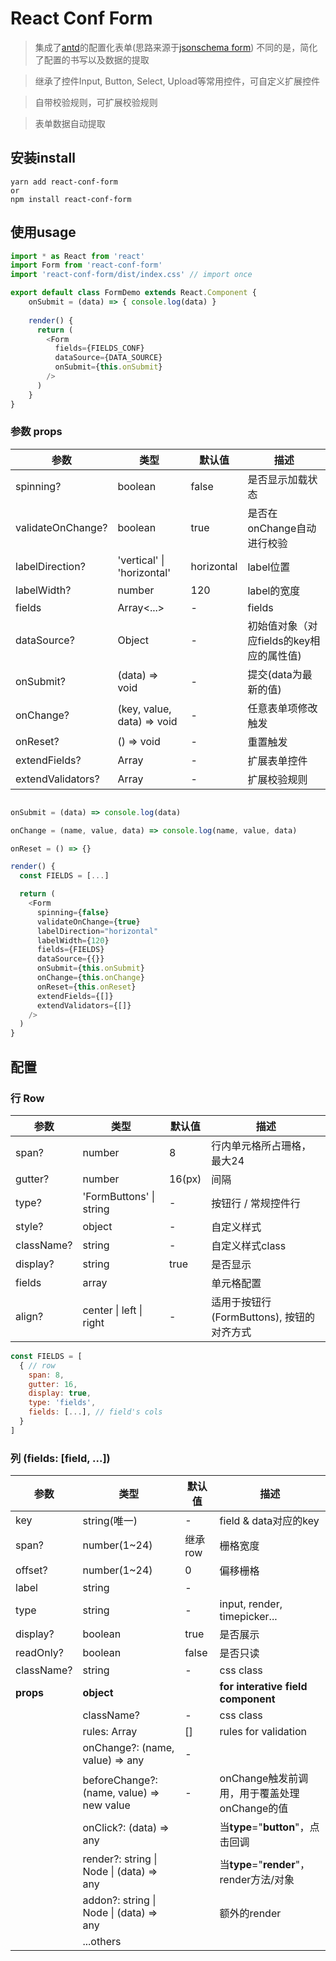 # React Conf Form

> 集成了[antd](https://ant.design/index-cn)的配置化表单(思路来源于[jsonschema form]( https://github.com/rjsf-team/react-jsonschema-form))
> 不同的是，简化了配置的书写以及数据的提取

> 继承了控件Input, Button, Select, Upload等常用控件，可自定义扩展控件

> 自带校验规则，可扩展校验规则

> 表单数据自动提取



## 安装install

```
yarn add react-conf-form 
or 
npm install react-conf-form
```



## 使用usage

```javascript
import * as React from 'react'
import Form from 'react-conf-form'
import 'react-conf-form/dist/index.css' // import once

export default class FormDemo extends React.Component {
    onSubmit = (data) => { console.log(data) }
    
    render() {
      return (
        <Form
          fields={FIELDS_CONF}
          dataSource={DATA_SOURCE}
          onSubmit={this.onSubmit}
        />
      )
    }
}
```



### 参数 props

| 参数              | 类型                        | 默认值         | 描述             |
| ----------------- | -------------------------- | ------------- | ----------------------- |
| spinning?         | boolean                    | false         | 是否显示加载状态          |
| validateOnChange? | boolean                    | true          | 是否在onChange自动进行校验 |
| labelDirection?   | 'vertical' \| 'horizontal' | horizontal    | label位置                |
| labelWidth?       | number                     | 120           | label的宽度              |
| fields            | Array<...>                 | -             | fields                  |
| dataSource?       | Object                     | -             | 初始值对象（对应fields的key相应的属性值) |
| onSubmit?         | (data) => void             | -             | 提交(data为最新的值)      |
| onChange?         | (key, value, data) => void | -             | 任意表单项修改触发              |
| onReset?          | () => void                 | -             | 重置触发                 |
| extendFields?     | Array<ExtendField>         | -             | 扩展表单控件              |
| extendValidators? | Array<ExtendValidator>     | -             | 扩展校验规则              |

```javascript

onSubmit = (data) => console.log(data)

onChange = (name, value, data) => console.log(name, value, data)

onReset = () => {}

render() {
  const FIELDS = [...]

  return (
    <Form
      spinning={false}
      validateOnChange={true}
      labelDirection="horizontal"
      labelWidth={120}
      fields={FIELDS}
      dataSource={{}}
      onSubmit={this.onSubmit}
      onChange={this.onChange}
      onReset={this.onReset}
      extendFields={[]}
      extendValidators={[]}
    />
  )
}
```

## 配置

### 行 Row

| 参数        | 类型                    | 默认值         | 描述              |
| ---------- | ----------------------- | ------------- | ------------------------ |
| span?      | number                  | 8             | 行内单元格所占珊格，最大24   |
| gutter?    | number                  | 16(px)        | 间隔                      |
| type?      | 'FormButtons' \| string | -             | 按钮行 / 常规控件行         |
| style?     | object                  | -             | 自定义样式                 |
| className? | string                  | -             | 自定义样式class           |
| display?   | string                  | true          | 是否显示                  |
| fields     | array                   |               | 单元格配置                |
| align?     | center \| left \| right | -             | 适用于按钮行(FormButtons), 按钮的对齐方式  |

```javascript
const FIELDS = [
  { // row 
    span: 8,
    gutter: 16,
    display: true,
    type: 'fields',
    fields: [...], // field's cols
  }
]
```



### 列 (fields: [field, ...])

| 参数        | 类型                                      | 默认值         | 描述                          |
| ---------- | ----------------------------------------- | ------------- | ------------------------------------ |
| key        | string(唯一)                               | -             | field & data对应的key                |
| span?      | number(1~24)                              | 继承row        | 栅格宽度                              |
| offset?    | number(1~24)                              | 0             | 偏移栅格                              |
| label      | string                                    | -             |                                      |
| type       | string                                    | -             | input, render, timepicker...         |
| display?   | boolean                                   | true          | 是否展示                              |
| readOnly?  | boolean                                   | false         | 是否只读                               |
| className? | string                                    | -             | css class                            |
| **props**  | **object**                                |               | **for interative field component**   |
|            | className?                                | -             | css class                            |
|            | rules: Array<string>                      | []            | rules for validation                 |
|            | onChange?: (name, value) => any           | -             |                                      |
|            | beforeChange?: (name, value) => new value | -             | onChange触发前调用，用于覆盖处理onChange的值 |
|            | onClick?: (data) => any                   |               | 当**type**="**button**"，点击回调      |
|            | render?: string \| Node \| (data) => any  |               | 当**type**="**render**"，render方法/对象   |
|            | addon?: string \| Node \| (data) => any   |               | 额外的render                          |
|            | ...others                                 |               |                                      |

